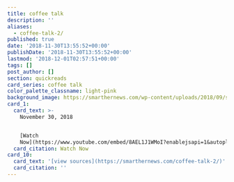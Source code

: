 ```yaml
---
title: coffee talk
description: ''
aliases:
  - coffee-talk-2/
published: true
date: '2018-11-30T13:55:52+00:00'
publishDate: '2018-11-30T13:55:52+00:00'
lastmod: '2018-12-01T02:57:51+00:00'
tags: []
post_author: []
section: quickreads
card_series: coffee talk
color_palette_classname: light-pink
background_image: https://smarthernews.com/wp-content/uploads/2018/09/shn_desk-min-1.png
card_1:
  card_text: >-
    November 30, 2018


    [Watch
    Now](https://www.youtube.com/embed/8AEL1J1WMoI?enablejsapi=1&autoplay=1&rel=0)
  card_citation: Watch Now
card_10:
  card_text: '[view sources](https://smarthernews.com/coffee-talk-2/)'
  card_citation: ''
---
```

